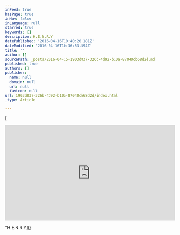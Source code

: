 ```yaml
---
inFeed: true
hasPage: true
inNav: false
inLanguage: null
starred: true
keywords: []
description: H.E.N.R.Y
datePublished: '2016-04-16T10:40:20.181Z'
dateModified: '2016-04-16T10:36:53.594Z'
title: ''
author: []
sourcePath: _posts/2016-04-15-1903d837-326b-4d92-b10a-87040cb68d2d.md
published: true
authors: []
publisher:
  name: null
  domain: null
  url: null
  favicon: null
url: 1903d837-326b-4d92-b10a-87040cb68d2d/index.html
_type: Article

---
```

[

<iframe width="560" height="315" src="https://www.youtube.com/embed/ehj8m5fCMLM" frameborder="0" allowfullscreen="allowfullscreen" style=""></iframe>

"H.E.N.R.Y][0]

[0]: href
